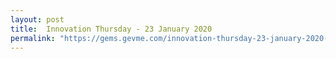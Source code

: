 ```yaml
---
layout: post
title:  Innovation Thursday - 23 January 2020
permalink: "https://gems.gevme.com/innovation-thursday-23-january-2020-50241542"
---
```

